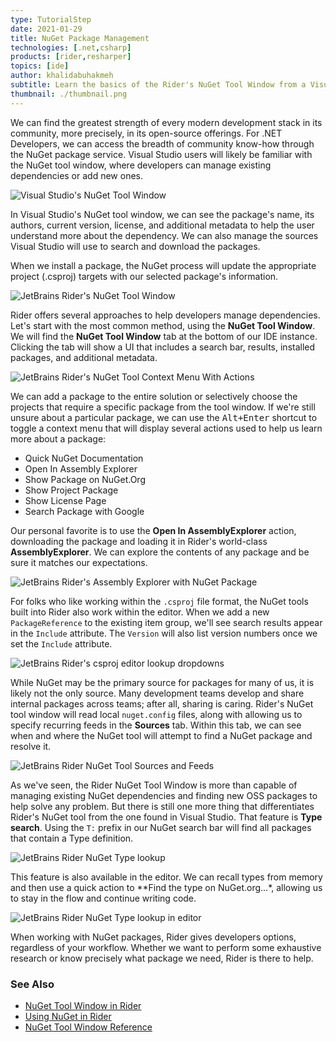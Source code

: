 ```yaml
---
type: TutorialStep
date: 2021-01-29
title: NuGet Package Management
technologies: [.net,csharp]
products: [rider,resharper]
topics: [ide]
author: khalidabuhakmeh
subtitle: Learn the basics of the Rider's NuGet Tool Window from a Visual Studio + ReSharper user's perspective.
thumbnail: ./thumbnail.png
---
```


We can find the greatest strength of every modern development stack in its community, more precisely, in its open-source offerings. For .NET Developers, we can access the breadth of community know-how through the NuGet package service. Visual Studio users will likely be familiar with the NuGet tool window, where developers can manage existing dependencies or add new ones.

![Visual Studio's NuGet Tool Window](./1-visual-studio-nuget-window.png)

In Visual Studio's NuGet tool window, we can see the package's name, its authors, current version, license, and additional metadata to help the user understand more about the dependency. We can also manage the sources Visual Studio will use to search and download the packages.

When we install a package, the NuGet process will update the appropriate project (.csproj) targets with our selected package's information.

![JetBrains Rider's NuGet Tool Window](./2-rider-nuget-tool-window.png)

Rider offers several approaches to help developers manage dependencies. Let's start with the most common method, using the **NuGet Tool Window**. We will find the **NuGet Tool Window** tab at the bottom of our IDE instance. Clicking the tab will show a UI that includes a search bar, results, installed packages, and additional metadata.

![JetBrains Rider's NuGet Tool Context Menu With Actions](./3-rider-nuget-tool-window-context-menu.png)

We can add a package to the entire solution or selectively choose the projects that require a specific package from the tool window. If we're still unsure about a particular package, we can use the <kbd>Alt+Enter</kbd> shortcut to toggle a context menu that will display several actions used to help us learn more about a package:

- Quick NuGet Documentation
- Open In Assembly Explorer
- Show Package on NuGet.Org
- Show Project Package
- Show License Page
- Search Package with Google

Our personal favorite is to use the **Open In AssemblyExplorer** action, downloading the package and loading it in Rider's world-class **AssemblyExplorer**. We can explore the contents of any package and be sure it matches our expectations.

![JetBrains Rider's Assembly Explorer with NuGet Package](./4-rider-assembly-explorer-nuget-package.png)

For folks who like working within the `.csproj` file format, the NuGet tools built into Rider also work within the editor. When we add a new `PackageReference` to the existing item group, we'll see search results appear in the `Include` attribute. The `Version` will also list version numbers once we set the `Include` attribute.

![JetBrains Rider's csproj editor lookup dropdowns](./5-csproj-rider-lookup-search.png)

While NuGet may be the primary source for packages for many of us, it is likely not the only source. Many development teams develop and share internal packages across teams; after all, sharing is caring. Rider's NuGet tool window will read local `nuget.config` files, along with allowing us to specify recurring feeds in the **Sources** tab. Within this tab, we can see when and where the NuGet tool will attempt to find a NuGet package and resolve it.

![JetBrains Rider NuGet Tool Sources and Feeds](./6-rider-nuget-feeds.png)

As we've seen, the Rider NuGet Tool Window is more than capable of managing existing NuGet dependencies and finding new OSS packages to help solve any problem. But there is still one more thing that differentiates Rider's NuGet tool from the one found in Visual Studio. That feature is **Type search**.  Using the `T:` prefix in our NuGet search bar will find all packages that contain a Type definition.

![JetBrains Rider NuGet Type lookup](./7-rider-type-lookup.png)

This feature is also available in the editor. We can recall types from memory and then use a quick action to **Find the type on NuGet.org...*, allowing us to stay in the flow and continue writing code.

![JetBrains Rider NuGet Type lookup in editor](./8-rider-type-lookup-editor.png)

When working with NuGet packages, Rider gives developers options, regardless of your workflow. Whether we want to perform some exhaustive research or know precisely what package we need, Rider is there to help.

### See Also

- [NuGet Tool Window in Rider](/tutorials/rider-essentials/nuget/)
- [Using NuGet in Rider](https://www.jetbrains.com/help/rider/Using_NuGet.html)
- [NuGet Tool Window Reference](https://www.jetbrains.com/help/rider/Reference_Windows_NuGet.html)
